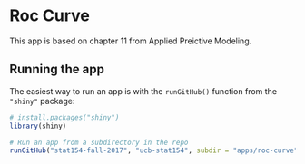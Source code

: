 # Roc Curve

This app is based on chapter 11 from Applied Preictive Modeling.


## Running the app

The easiest way to run an app is with the `runGitHub()` function from the `"shiny"` package:

```R
# install.packages("shiny")
library(shiny)

# Run an app from a subdirectory in the repo
runGitHub("stat154-fall-2017", "ucb-stat154", subdir = "apps/roc-curve")
```
